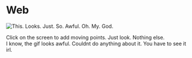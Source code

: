 # Web
![This. Looks. Just. So. Awful. Oh. My. God.](record.gif)

Click on the screen to add moving points. Just look. Nothing else.  
I know, the gif looks awful. Couldnt do anything about it. You have to see it irl.
